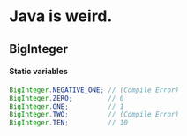 # Java is weird.

## BigInteger

#### Static variables

```java
BigInteger.NEGATIVE_ONE; // (Compile Error)
BigInteger.ZERO;         // 0
BigInteger.ONE;          // 1
BigInteger.TWO;          // (Compile Error)
BigInteger.TEN;          // 10
```

